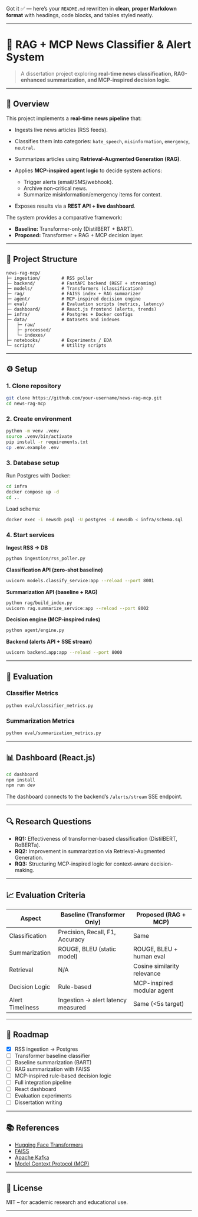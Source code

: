 Got it ✅ — here’s your `README.md` rewritten in **clean, proper Markdown format** with headings, code blocks, and tables styled neatly.

---

# 📡 RAG + MCP News Classifier & Alert System

> A dissertation project exploring **real-time news classification, RAG-enhanced summarization, and MCP-inspired decision logic**.

---

## 📖 Overview

This project implements a **real-time news pipeline** that:

* Ingests live news articles (RSS feeds).
* Classifies them into categories: `hate_speech`, `misinformation`, `emergency`, `neutral`.
* Summarizes articles using **Retrieval-Augmented Generation (RAG)**.
* Applies **MCP-inspired agent logic** to decide system actions:

  * Trigger alerts (email/SMS/webhook).
  * Archive non-critical news.
  * Summarize misinformation/emergency items for context.
* Exposes results via a **REST API + live dashboard**.

The system provides a comparative framework:

* **Baseline:** Transformer-only (DistilBERT + BART).
* **Proposed:** Transformer + RAG + MCP decision layer.

---

## 📂 Project Structure

```plaintext
news-rag-mcp/
├─ ingestion/        # RSS poller
├─ backend/          # FastAPI backend (REST + streaming)
├─ models/           # Transformers (classification)
├─ rag/              # FAISS index + RAG summarizer
├─ agent/            # MCP-inspired decision engine
├─ eval/             # Evaluation scripts (metrics, latency)
├─ dashboard/        # React.js frontend (alerts, trends)
├─ infra/            # Postgres + Docker configs
├─ data/             # Datasets and indexes
│   ├─ raw/
│   ├─ processed/
│   └─ indexes/
├─ notebooks/        # Experiments / EDA
└─ scripts/          # Utility scripts
```

---

## ⚙️ Setup

### 1. Clone repository

```bash
git clone https://github.com/your-username/news-rag-mcp.git
cd news-rag-mcp
```

### 2. Create environment

```bash
python -m venv .venv
source .venv/bin/activate
pip install -r requirements.txt
cp .env.example .env
```

### 3. Database setup

Run Postgres with Docker:

```bash
cd infra
docker compose up -d
cd ..
```

Load schema:

```bash
docker exec -i newsdb psql -U postgres -d newsdb < infra/schema.sql
```

### 4. Start services

**Ingest RSS → DB**

```bash
python ingestion/rss_poller.py
```

**Classification API (zero-shot baseline)**

```bash
uvicorn models.classify_service:app --reload --port 8001
```

**Summarization API (baseline + RAG)**

```bash
python rag/build_index.py
uvicorn rag.summarize_service:app --reload --port 8002
```

**Decision engine (MCP-inspired rules)**

```bash
python agent/engine.py
```

**Backend (alerts API + SSE stream)**

```bash
uvicorn backend.app:app --reload --port 8000
```

---

## 🧪 Evaluation

### Classifier Metrics

```bash
python eval/classifier_metrics.py
```

### Summarization Metrics

```bash
python eval/summarization_metrics.py
```

---

## 📊 Dashboard (React.js)

```bash
cd dashboard
npm install
npm run dev
```

The dashboard connects to the backend’s `/alerts/stream` SSE endpoint.

---

## 🔍 Research Questions

* **RQ1:** Effectiveness of transformer-based classification (DistilBERT, RoBERTa).
* **RQ2:** Improvement in summarization via Retrieval-Augmented Generation.
* **RQ3:** Structuring MCP-inspired logic for context-aware decision-making.

---

## 📈 Evaluation Criteria

| Aspect           | Baseline (Transformer Only)        | Proposed (RAG + MCP)        |
| ---------------- | ---------------------------------- | --------------------------- |
| Classification   | Precision, Recall, F1, Accuracy    | Same                        |
| Summarization    | ROUGE, BLEU (static model)         | ROUGE, BLEU + human eval    |
| Retrieval        | N/A                                | Cosine similarity relevance |
| Decision Logic   | Rule-based                         | MCP-inspired modular agent  |
| Alert Timeliness | Ingestion → alert latency measured | Same (<5s target)           |

---

## 🚧 Roadmap

* [x] RSS ingestion → Postgres
* [ ] Transformer baseline classifier
* [ ] Baseline summarization (BART)
* [ ] RAG summarization with FAISS
* [ ] MCP-inspired rule-based decision logic
* [ ] Full integration pipeline
* [ ] React dashboard
* [ ] Evaluation experiments
* [ ] Dissertation writing

---

## 📚 References

* [Hugging Face Transformers](https://huggingface.co/transformers/)
* [FAISS](https://faiss.ai/)
* [Apache Kafka](https://kafka.apache.org/)
* [Model Context Protocol (MCP)](https://modelcontextprotocol.io/)

---

## 📜 License

MIT – for academic research and educational use.

---
